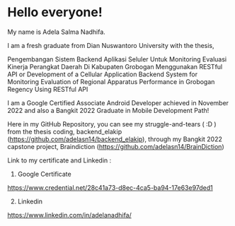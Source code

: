 # Hello everyone!

My name is Adela Salma Nadhifa.

I am a fresh graduate from Dian Nuswantoro University with the thesis, 

Pengembangan Sistem Backend Aplikasi Seluler Untuk Monitoring Evaluasi Kinerja Perangkat Daerah Di Kabupaten Grobogan Menggunakan RESTful API or Development of a Cellular Application Backend System for Monitoring Evaluation of Regional Apparatus Performance in Grobogan Regency Using RESTful API

I am a Google Certified Associate Android Developer achieved in November 2022 and also a Bangkit 2022 Graduate in Mobile Development Path!

Here in my GitHub Repository, you can see my struggle-and-tears ( :D ) from the thesis coding, backend_elakip (https://github.com/adelasn14/backend_elakip), through my Bangkit 2022 capstone project, Braindiction (https://github.com/adelasn14/BrainDiction)


Link to my certificate and Linkedin :

1. Google Certificate

https://www.credential.net/28c41a73-d8ec-4ca5-ba94-17e63e97ded1

2. Linkedin

https://www.linkedin.com/in/adelanadhifa/
